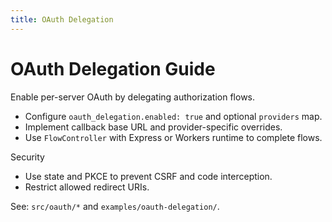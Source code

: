 ```yaml
---
title: OAuth Delegation
---
```


# OAuth Delegation Guide

Enable per-server OAuth by delegating authorization flows.

- Configure `oauth_delegation.enabled: true` and optional `providers` map.
- Implement callback base URL and provider-specific overrides.
- Use `FlowController` with Express or Workers runtime to complete flows.

Security
- Use state and PKCE to prevent CSRF and code interception.
- Restrict allowed redirect URIs.

See: `src/oauth/*` and `examples/oauth-delegation/`.

